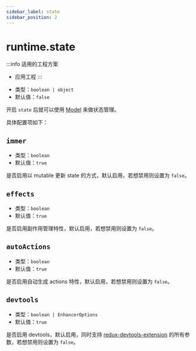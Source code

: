 ```yaml
---
sidebar_label: state
sidebar_position: 2
---
```


# runtime.state

:::info 适用的工程方案
* 应用工程
:::

- 类型：`boolean | object`
- 默认值：`false`

开启 `state` 后就可以使用 [Model](/docs/guides/features/runtime/model/model-introduction) 来做状态管理。


具体配置项如下：

## `immer`

- 类型：`boolean`
- 默认值：`true`

是否启用以 mutable 更新 state 的方式，默认启用，若想禁用则设置为 `false`。

## `effects`

- 类型：`boolean`
- 默认值：`true`

是否启用副作用管理特性，默认启用，若想禁用则设置为 `false`。

## `autoActions`

- 类型：`boolean`
- 默认值：`true`

是否启用自动生成 actions 特性，默认启用，若想禁用则设置为 `false`。


## `devtools`

- 类型：`boolean | EnhancerOptions`
- 默认值：`true`

是否启用 devtools，默认启用，同时支持 [redux-devtools-extension](https://github.com/zalmoxisus/redux-devtools-extension/blob/master/docs/API/Arguments.md) 的所有参数，若想禁用则设置为 `false`。
